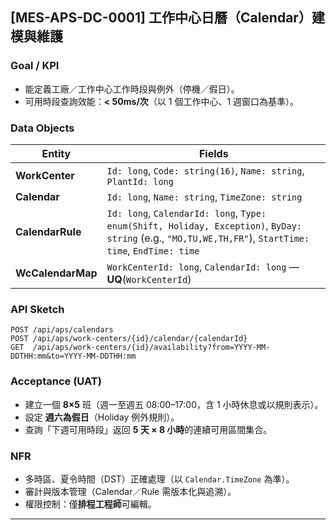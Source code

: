 ## [MES-APS-DC-0001] 工作中心日曆（Calendar）建模與維護

### Goal / KPI
- 能定義工廠／工作中心工作時段與例外（停機／假日）。
- 可用時段查詢效能：**< 50ms/次**（以 1 個工作中心、1 週窗口為基準）。

### Data Objects
| Entity | Fields |
|---|---|
| **WorkCenter** | `Id: long`, `Code: string(16)`, `Name: string`, `PlantId: long` |
| **Calendar** | `Id: long`, `Name: string`, `TimeZone: string` |
| **CalendarRule** | `Id: long`, `CalendarId: long`, `Type: enum(Shift, Holiday, Exception)`, `ByDay: string` (e.g., `"MO,TU,WE,TH,FR"`), `StartTime: time`, `EndTime: time` |
| **WcCalendarMap** | `WorkCenterId: long`, `CalendarId: long` — **UQ**(`WorkCenterId`) |

### API Sketch
```http
POST /api/aps/calendars
POST /api/aps/work-centers/{id}/calendar/{calendarId}
GET  /api/aps/work-centers/{id}/availability?from=YYYY-MM-DDTHH:mm&to=YYYY-MM-DDTHH:mm
```

### Acceptance (UAT)
- 建立一個 **8×5** 班（週一至週五 08:00–17:00，含 1 小時休息或以規則表示）。
- 設定 **週六為假日**（Holiday 例外規則）。
- 查詢「下週可用時段」返回 **5 天 × 8 小時**的連續可用區間集合。

### NFR
- 多時區、夏令時間（DST）正確處理（以 `Calendar.TimeZone` 為準）。
- 審計與版本管理（Calendar／Rule 需版本化與追溯）。
- 權限控制：僅**排程工程師**可編輯。

---
